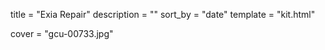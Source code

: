 
title = "Exia Repair"
description = ""
sort_by = "date"
template = "kit.html"


cover = "gcu-00733.jpg"
